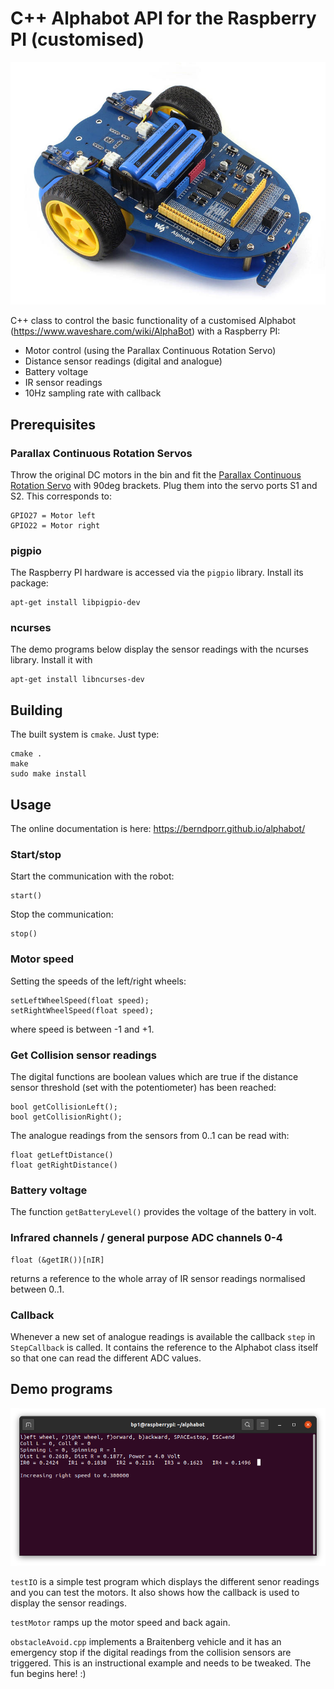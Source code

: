 # C++ Alphabot API for the Raspberry PI (customised)

![alt tag](robot.jpg)

C++ class to control the basic functionality of a customised Alphabot
(https://www.waveshare.com/wiki/AlphaBot) with a Raspberry PI:

 - Motor control (using the Parallax Continuous Rotation Servo)
 - Distance sensor readings (digital and analogue)
 - Battery voltage
 - IR sensor readings
 - 10Hz sampling rate with callback

## Prerequisites

### Parallax Continuous Rotation Servos

Throw the original DC motors in the bin and fit the [Parallax Continuous Rotation Servo](https://www.parallax.com/product/parallax-continuous-rotation-servo/) with 90deg brackets. Plug them into the servo ports S1 and S2.
This corresponds to:
```
GPIO27 = Motor left
GPIO22 = Motor right
```

### pigpio
The Raspberry PI hardware is accessed via the
`pigpio` library. Install its package:
```
apt-get install libpigpio-dev
```

### ncurses
The demo programs below display the sensor
readings with the ncurses library. Install
it with
```
apt-get install libncurses-dev
```

## Building

The built system is `cmake`. Just type:
```
cmake .
make
sudo make install
```

## Usage

The online documentation is here: https://berndporr.github.io/alphabot/

### Start/stop

Start the communication with the robot:
```
start()
```

Stop the communication:
```
stop()
```

### Motor speed

Setting the speeds of the left/right wheels:
```
setLeftWheelSpeed(float speed);
setRightWheelSpeed(float speed);
```
where speed is between -1 and +1.

### Get Collision sensor readings

The digital functions are boolean values which are true if the
distance sensor threshold (set with the potentiometer) has been reached:
```
bool getCollisionLeft();
bool getCollisionRight();
```

The analogue readings from the sensors from 0..1 can be read with:
```
float getLeftDistance()
float getRightDistance()
```

### Battery voltage

The function `getBatteryLevel()` provides the voltage of the battery
in volt.

### Infrared channels / general purpose ADC channels 0-4

```
float (&getIR())[nIR]
```
returns a reference to the whole array of IR sensor readings
normalised between 0..1.

### Callback

Whenever a new set of analogue readings is available the callback `step`
in `StepCallback` is called. It contains the reference to the Alphabot
class itself so that one can read the different ADC values.

## Demo programs

![alt tag](testIO.png)

`testIO` is a simple test program which displays the different
senor readings and you can test the motors. It also shows
how the callback is used to display the sensor readings.

`testMotor` ramps up the motor speed and back again.

`obstacleAvoid.cpp` implements a Braitenberg vehicle
and it has an emergency stop if the digital readings from
the collision sensors are triggered. This is an
instructional example and needs to be tweaked. The
fun begins here! :)
